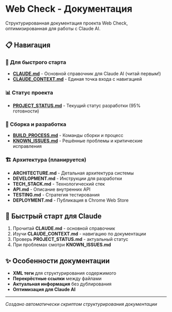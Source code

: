 # Web Check - Документация

Структурированная документация проекта Web Check, оптимизированная для работы с Claude AI.

## 📋 Навигация

### 🎯 Для быстрого старта
- **[CLAUDE.md](CLAUDE.md)** - Основной справочник для Claude AI (читай первым!)
- **[CLAUDE_CONTEXT.md](CLAUDE_CONTEXT.md)** - Единая точка входа с навигацией

### 📊 Статус проекта  
- **[PROJECT_STATUS.md](PROJECT_STATUS.md)** - Текущий статус разработки (95% готовности)

### 🔨 Сборка и разработка
- **[BUILD_PROCESS.md](BUILD_PROCESS.md)** - Команды сборки и процесс
- **[KNOWN_ISSUES.md](KNOWN_ISSUES.md)** - Решённые проблемы и критические исправления

### 🏗️ Архитектура (планируется)
- **ARCHITECTURE.md** - Детальная архитектура системы
- **DEVELOPMENT.md** - Инструкции для разработки
- **TECH_STACK.md** - Технологический стек
- **API.md** - Описание внутренних API
- **TESTING.md** - Стратегия тестирования
- **DEPLOYMENT.md** - Публикация в Chrome Web Store

## 🚀 Быстрый старт для Claude

1. Прочитай **CLAUDE.md** - основной справочник
2. Изучи **CLAUDE_CONTEXT.md** - навигацию по документации  
3. Проверь **PROJECT_STATUS.md** - актуальный статус
4. При проблемах смотри **KNOWN_ISSUES.md**

## ✨ Особенности документации

- **XML теги** для структурирования содержимого
- **Перекрёстные ссылки** между файлами
- **Актуальная информация** без дублирования
- **Оптимизация для Claude AI**

---

*Создано автоматически скриптом структурирования документации*
